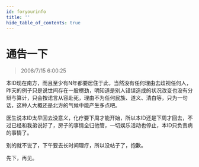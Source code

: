 ```yaml
---
id: foryourinfo
title: ''
hide_table_of_contents: true
---
```


# 通告一下

> 2008/7/15 6:00:25

<div style={{color: '#CC0000', fontWeight: '500', fontSize: '18px', textAlign: 'left', lineHeight: '180%'}}>

本ID现在南方，而且至少有N年都要居住于此，当然没有任何理由去歧视任何人，昨天的例子只是说世间存在一股楞劲，明知道是别人错误造成的状况改变也没有分辩与算计，只会按诺言从容赴死，理由不为任何民族、道义、清白等，只为一句话，这种人大概还是北方的气候中能产生多点吧。

 

医生说本ID太早回去没意义，化疗要下周才能开始，所以本ID还是下周才回去，不过已经和我弟说好了，房子的事情全归他管，一切娱乐活动也停止，本ID只负责病的事情了。

 

别的就不说了，下午要去长时间理疗，所以没帖子了，抱歉。

 

先下，再见。
</div>